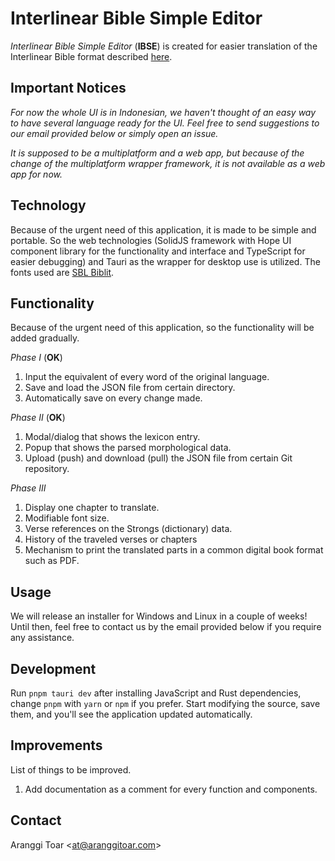 # **Interlinear Bible Simple Editor**

_Interlinear Bible Simple Editor_ (**IBSE**) is created for easier
translation of the Interlinear Bible format described
[here](https://github.com/aranggitoar/aist/blob/main/README.en.md#cheap-to-compute).

## **Important Notices**

_For now the whole UI is in Indonesian, we haven't thought of an easy way
to have several language ready for the UI. Feel free to send suggestions
to our email provided below or simply open an issue._

_It is supposed to be a multiplatform and a web app, but because of the
change of the multiplatform wrapper framework, it is not available as a
web app for now._

## **Technology**

Because of the urgent need of this application, it is made to be simple
and portable. So the web technologies (SolidJS framework with Hope UI
component library for the functionality and interface and TypeScript for
easier debugging) and Tauri as the wrapper for desktop use is utilized.
The fonts used are [SBL
Biblit](https://www.sbl-site.org/educational/BiblicalFonts_SBLBibLit.aspx).

## **Functionality**

Because of the urgent need of this application, so the functionality will
be added gradually.

_Phase I_ (**OK**)

1. Input the equivalent of every word of the original language.
2. Save and load the JSON file from certain directory.
3. Automatically save on every change made.

_Phase II_ (**OK**)

1. Modal/dialog that shows the lexicon entry.
2. Popup that shows the parsed morphological data.
3. Upload (push) and download (pull) the JSON file from certain Git
   repository.

_Phase III_

1. Display one chapter to translate.
2. Modifiable font size.
3. Verse references on the Strongs (dictionary) data.
4. History of the traveled verses or chapters
5. Mechanism to print the translated parts in a common digital book format
   such as PDF.

## **Usage**

We will release an installer for Windows and Linux in a couple of weeks!
Until then, feel free to contact us by the email provided below if you
require any assistance.

## **Development**

Run `pnpm tauri dev` after installing JavaScript and Rust dependencies,
change `pnpm` with `yarn` or `npm` if you prefer. Start modifying the
source, save them, and you'll see the application updated automatically.

## **Improvements**

List of things to be improved.

1. Add documentation as a comment for every function and components.

## **Contact**

Aranggi Toar <[at@aranggitoar.com](mailto:at@aranggitoar.com)>
